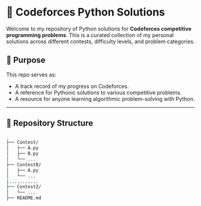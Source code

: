 # 🧠 Codeforces Python Solutions

Welcome to my repository of Python solutions for **Codeforces competitive programming problems**. This is a curated collection of my personal solutions across different contests, difficulty levels, and problem categories.

## 🚀 Purpose

This repo serves as:

- A track record of my progress on Codeforces.
- A reference for Pythonic solutions to various competitive problems.
- A resource for anyone learning algorithmic problem-solving with Python.

---

## 📂 Repository Structure

```bash
.
├── Contest/
│   ├── A.py
│   ├── B.py
│   └── ...
├── ContestB/
│   ├── A.py
│   └── ...
|...........
├── ContestZ/
│   └── ...
├── README.md